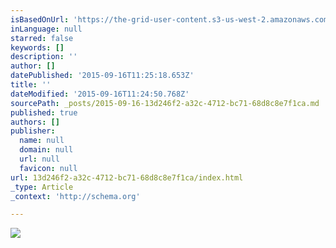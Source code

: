 ```yaml
---
isBasedOnUrl: 'https://the-grid-user-content.s3-us-west-2.amazonaws.com/93043aad-1c49-473f-8f92-2423934b3ad6.jpg'
inLanguage: null
starred: false
keywords: []
description: ''
author: []
datePublished: '2015-09-16T11:25:18.653Z'
title: ''
dateModified: '2015-09-16T11:24:50.768Z'
sourcePath: _posts/2015-09-16-13d246f2-a32c-4712-bc71-68d8c8e7f1ca.md
published: true
authors: []
publisher:
  name: null
  domain: null
  url: null
  favicon: null
url: 13d246f2-a32c-4712-bc71-68d8c8e7f1ca/index.html
_type: Article
_context: 'http://schema.org'

---
```

![](https://the-grid-user-content.s3-us-west-2.amazonaws.com/93043aad-1c49-473f-8f92-2423934b3ad6.jpg)